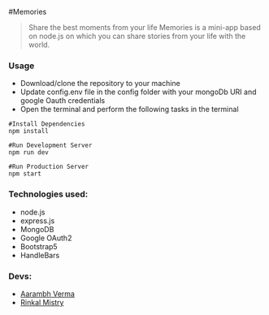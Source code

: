 #Memories
> Share the best moments from your life
Memories is a mini-app based on node.js on which you can share stories from your life with the world.

### Usage
- Download/clone the repository to your machine
- Update config.env file in the config folder with your mongoDb URI and google Oauth credentials
- Open the terminal and perform the following tasks in the terminal
```
#Install Dependencies
npm install

#Run Development Server
npm run dev

#Run Production Server
npm start
```

### Technologies used:
- node.js
- express.js
- MongoDB
- Google OAuth2
- Bootstrap5
- HandleBars

### Devs:
- [Aarambh Verma](https://github.com/AarambhVerma)
- [Rinkal Mistry](https://github.com/RInkal25)
